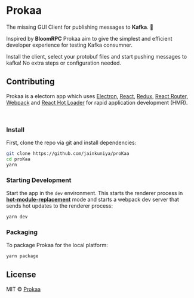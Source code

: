 # Prokaa

The missing GUI Client for publishing messages to **Kafka**. 🌸

Inspired by **BloomRPC**
Prokaa aim to give the simplest and efficient developer experience for testing Kafka consumner.

Install the client, select your protobuf files and start pushing messages to kafka!
No extra steps or configuration needed.

## Contributing

<p>
  Prokaa is a electorn app which uses <a href="https://electron.atom.io/">Electron</a>, <a href="https://facebook.github.io/react/">React</a>, <a href="https://github.com/reactjs/redux">Redux</a>, <a href="https://github.com/reactjs/react-router">React Router</a>, <a href="https://webpack.github.io/docs/">Webpack</a> and <a href="https://github.com/gaearon/react-hot-loader">React Hot Loader</a> for rapid application development (HMR).
</p>

<br>

### Install

First, clone the repo via git and install dependencies:

```bash
git clone https://github.com/jainkuniya/proKaa
cd proKaa
yarn
```

### Starting Development

Start the app in the `dev` environment. This starts the renderer process in [**hot-module-replacement**](https://webpack.js.org/guides/hmr-react/) mode and starts a webpack dev server that sends hot updates to the renderer process:

```bash
yarn dev
```

### Packaging

To package Prokaa for the local platform:

```bash
yarn package
```

## License

MIT © [Prokaa](https://github.com/jainkuniya/proKaa/)

